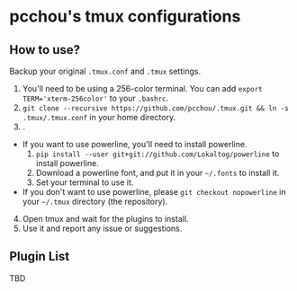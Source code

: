 pcchou's tmux configurations
===

How to use?
---

Backup your original `.tmux.conf` and `.tmux` settings.

1. You'll need to be using a 256-color terminal. You can add ``export TERM='xterm-256color'`` to your `.bashrc`.
2. ``git clone --recursive https://github.com/pcchou/.tmux.git && ln -s .tmux/.tmux.conf`` in your home directory.
3. .
  * If you want to use powerline, you'll need to install powerline.
    1. ``pip install --user git+git://github.com/Lokaltog/powerline`` to install powerline.
    2. Download a powerline font, and put it in your `~/.fonts` to install it.
    3. Set your terminal to use it.
  * If you don't want to use powerline, please ``git checkout nopowerline`` in your `~/.tmux` directory (the repository).
4. Open tmux and wait for the plugins to install.
5. Use it and report any issue or suggestions.


Plugin List
---
TBD
